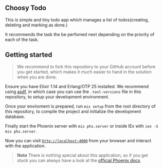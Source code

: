 ## Choosy Todo

This is simple and tiny todo app which manages a list of todos(creating, deleting and marking as done.)

It recommends the task the be perfomed next depending on the priority of each of the task.

## Getting started

> We recommend to fork this repository to your GitHub account before you get started,
> which makes it much easier to hand in the solution when you are done.

Ensure you have Elixir 1.14 and Erlang/OTP 25 installed.
We recommend using [asdf](https://asdf-vm.com/),
in which case you can use the `.tool-versions` file in this repository,
to setup your development environment.

Once your enviroment is prepared, run `mix setup` from the root directory of this repository,
to compile the project and initialize the development database.

Finally start the Phoenix server with `mix phx.server` or inside IEx with `iex -S mix phx.server`.

Now you can visit [`http://localhost:4000`](http://localhost:4000) from your browser and interact with the application.

> **Note**
> There is nothing special about this application,
> so if you get stuck you can always have a look at the [official Phoenix docs](https://hexdocs.pm/phoenix/1.7.1/installation.html).